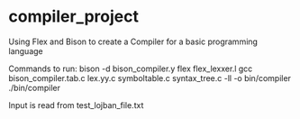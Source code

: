# compiler_project
Using Flex and Bison to create a Compiler for a basic programming language 

Commands to run:
bison -d bison_compiler.y
flex flex_lexxer.l
gcc bison_compiler.tab.c lex.yy.c symboltable.c syntax_tree.c -ll -o bin/compiler
./bin/compiler

Input is read from test_lojban_file.txt

